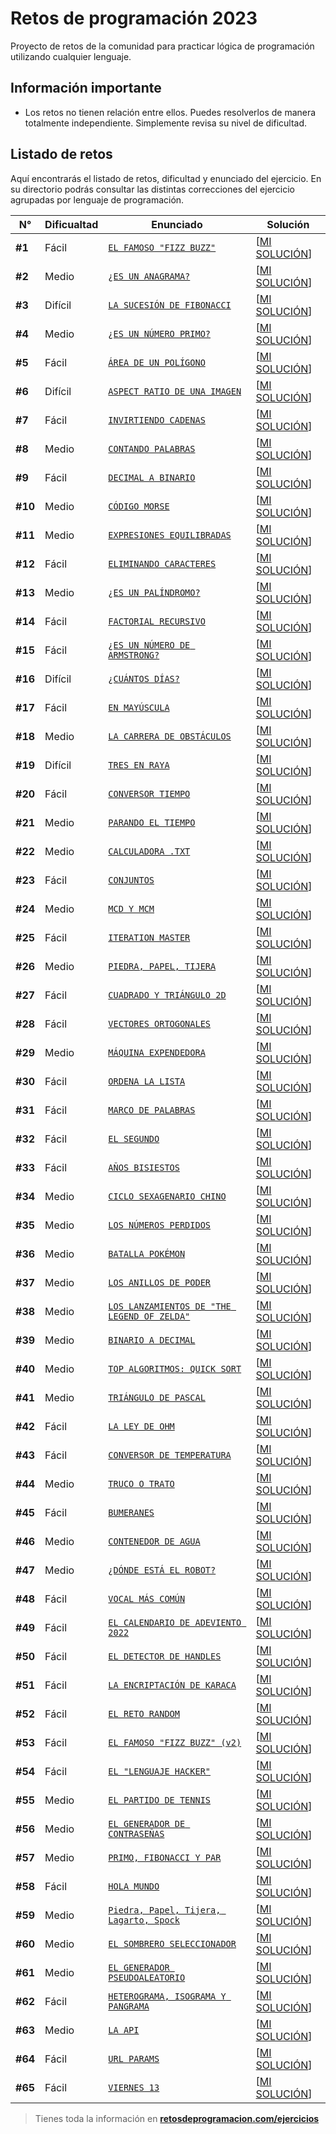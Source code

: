 # Retos de programación 2023

Proyecto de retos de la comunidad para practicar lógica de programación utilizando cualquier lenguaje.

## Información importante

- Los retos no tienen relación entre ellos. Puedes resolverlos de manera totalmente independiente. Simplemente revisa su nivel de dificultad.

## Listado de retos

Aquí encontrarás el listado de retos, dificultad y enunciado del ejercicio. En su directorio podrás consultar las distintas correcciones del ejercicio agrupadas por lenguaje de programación.

| N°      | Dificualtad | Enunciado                                                          | Solución                               |
| ------- | ----------- | ------------------------------------------------------------------ | -------------------------------------- |
| **#1**  | Fácil       | [`EL FAMOSO "FIZZ BUZZ"`](./Reto-01/README.md)                     | [[MI SOLUCIÓN](./Reto-01/solution.py)] |
| **#2**  | Medio       | [`¿ES UN ANAGRAMA?`](./Reto-02/README.md)                          | [[MI SOLUCIÓN](./Reto-02/solution.py)] |
| **#3**  | Difícil     | [`LA SUCESIÓN DE FIBONACCI`](./Reto-03/README.md)                  | [[MI SOLUCIÓN](./Reto-03/solution.py)] |
| **#4**  | Medio       | [`¿ES UN NÚMERO PRIMO?`](./Reto-04/README.md)                      | [[MI SOLUCIÓN](./Reto-04/solution.py)] |
| **#5**  | Fácil       | [`ÁREA DE UN POLÍGONO`](./Reto-05/README.md)                       | [[MI SOLUCIÓN](./Reto-05/solution.py)] |
| **#6**  | Difícil     | [`ASPECT RATIO DE UNA IMAGEN`](./Reto-06/README.md)                | [[MI SOLUCIÓN](./Reto-06/solution.py)] |
| **#7**  | Fácil       | [`INVIRTIENDO CADENAS`](./Reto-07/README.md)                       | [[MI SOLUCIÓN](./Reto-07/solution.py)] |
| **#8**  | Medio       | [`CONTANDO PALABRAS`](./Reto-08/README.md)                         | [[MI SOLUCIÓN](./Reto-08/solution.py)] |
| **#9**  | Fácil       | [`DECIMAL A BINARIO`](./Reto-09/README.md)                         | [[MI SOLUCIÓN](./Reto-09/solution.py)] |
| **#10** | Medio       | [`CÓDIGO MORSE`](./Reto-10/README.md)                              | [[MI SOLUCIÓN](./Reto-10/solution.py)] |
| **#11** | Medio       | [`EXPRESIONES EQUILIBRADAS`](./Reto-11/README.md)                  | [[MI SOLUCIÓN](./Reto-11/solution.py)] |
| **#12** | Fácil       | [`ELIMINANDO CARACTERES`](./Reto-12/README.md)                     | [[MI SOLUCIÓN](./Reto-12/solution.py)] |
| **#13** | Medio       | [`¿ES UN PALÍNDROMO?`](./Reto-13/README.md)                        | [[MI SOLUCIÓN](./Reto-13/solution.py)] |
| **#14** | Fácil       | [`FACTORIAL RECURSIVO`](./Reto-14/README.md)                       | [[MI SOLUCIÓN](./Reto-14/solution.py)] |
| **#15** | Fácil       | [`¿ES UN NÚMERO DE ARMSTRONG?`](./Reto-15/README.md)               | [[MI SOLUCIÓN](./Reto-15/solution.py)] |
| **#16** | Difícil     | [`¿CUÁNTOS DÍAS?`](./Reto-16/README.md)                            | [[MI SOLUCIÓN](./Reto-16/solution.py)] |
| **#17** | Fácil       | [`EN MAYÚSCULA`](./Reto-17/README.md)                              | [[MI SOLUCIÓN](./Reto-17/solution.py)] |
| **#18** | Medio       | [`LA CARRERA DE OBSTÁCULOS`](./Reto-18/README.md)                  | [[MI SOLUCIÓN](./Reto-18/solution.py)] |
| **#19** | Difícil     | [`TRES EN RAYA`](./Reto-19/README.md)                              | [[MI SOLUCIÓN](./Reto-19/solution.py)] |
| **#20** | Fácil       | [`CONVERSOR TIEMPO`](./Reto-20/README.md)                          | [[MI SOLUCIÓN](./Reto-20/solution.py)] |
| **#21** | Medio       | [`PARANDO EL TIEMPO`](./Reto-21/README.md)                         | [[MI SOLUCIÓN](./Reto-21/solution.py)] |
| **#22** | Medio       | [`CALCULADORA .TXT`](./Reto-22/README.md)                          | [[MI SOLUCIÓN](./Reto-22/solution.py)] |
| **#23** | Fácil       | [`CONJUNTOS`](./Reto-23/README.md)                                 | [[MI SOLUCIÓN](./Reto-23/solution.py)] |
| **#24** | Medio       | [`MCD Y MCM`](./Reto-24/README.md)                                 | [[MI SOLUCIÓN](./Reto-24/solution.py)] |
| **#25** | Fácil       | [`ITERATION MASTER`](./Reto-25/README.md)                          | [[MI SOLUCIÓN](./Reto-25/solution.py)] |
| **#26** | Medio       | [`PIEDRA, PAPEL, TIJERA`](./Reto-26/README.md)                     | [[MI SOLUCIÓN](./Reto-26/solution.py)] |
| **#27** | Fácil       | [`CUADRADO Y TRIÁNGULO 2D`](./Reto-27/README.md)                   | [[MI SOLUCIÓN](./Reto-27/solution.py)] |
| **#28** | Fácil       | [`VECTORES ORTOGONALES`](./Reto-28/README.md)                      | [[MI SOLUCIÓN](./Reto-28/solution.py)] |
| **#29** | Medio       | [`MÁQUINA EXPENDEDORA`](./Reto-29/README.md)                       | [[MI SOLUCIÓN](./Reto-29/solution.py)] |
| **#30** | Fácil       | [`ORDENA LA LISTA`](./Reto-30/README.md)                           | [[MI SOLUCIÓN](./Reto-30/solution.py)] |
| **#31** | Fácil       | [`MARCO DE PALABRAS`](./Reto-31/README.md)                         | [[MI SOLUCIÓN](./Reto-31/solution.py)] |
| **#32** | Fácil       | [`EL SEGUNDO`](./Reto-32/README.md)                                | [[MI SOLUCIÓN](./Reto-32/solution.py)] |
| **#33** | Fácil       | [`AÑOS BISIESTOS`](./Reto-33/README.md)                            | [[MI SOLUCIÓN](./Reto-33/solution.py)] |
| **#34** | Medio       | [`CICLO SEXAGENARIO CHINO`](./Reto-34/README.md)                   | [[MI SOLUCIÓN](./Reto-34/solution.py)] |
| **#35** | Medio       | [`LOS NÚMEROS PERDIDOS`](./Reto-35/README.md)                      | [[MI SOLUCIÓN](./Reto-35/solution.py)] |
| **#36** | Medio       | [`BATALLA POKÉMON`](./Reto-36/README.md)                           | [[MI SOLUCIÓN](./Reto-36/solution.py)] |
| **#37** | Medio       | [`LOS ANILLOS DE PODER`](./Reto-37/README.md)                      | [[MI SOLUCIÓN](./Reto-37/solution.py)] |
| **#38** | Medio       | [`LOS LANZAMIENTOS DE "THE LEGEND OF ZELDA"`](./Reto-38/README.md) | [[MI SOLUCIÓN](./Reto-38/solution.py)] |
| **#39** | Medio       | [`BINARIO A DECIMAL`](./Reto-39/README.md)                         | [[MI SOLUCIÓN](./Reto-39/solution.py)] |
| **#40** | Medio       | [`TOP ALGORITMOS: QUICK SORT`](./Reto-40/README.md)                | [[MI SOLUCIÓN](./Reto-40/solution.py)] |
| **#41** | Medio       | [`TRIÁNGULO DE PASCAL`](./Reto-41/README.md)                       | [[MI SOLUCIÓN](./Reto-41/solution.py)] |
| **#42** | Fácil       | [`LA LEY DE OHM`](./Reto-42/README.md)                             | [[MI SOLUCIÓN](./Reto-42/solution.py)] |
| **#43** | Fácil       | [`CONVERSOR DE TEMPERATURA`](./Reto-43/README.md)                  | [[MI SOLUCIÓN](./Reto-43/solution.py)] |
| **#44** | Medio       | [`TRUCO O TRATO`](./Reto-44/README.md)                             | [[MI SOLUCIÓN](./Reto-44/solution.py)] |
| **#45** | Fácil       | [`BUMERANES`](./Reto-45/README.md)                                 | [[MI SOLUCIÓN](./Reto-45/solution.py)] |
| **#46** | Medio       | [`CONTENEDOR DE AGUA`](./Reto-46/README.md)                        | [[MI SOLUCIÓN](./Reto-46/solution.py)] |
| **#47** | Medio       | [`¿DÓNDE ESTÁ EL ROBOT?`](./Reto-47/README.md)                     | [[MI SOLUCIÓN](./Reto-47/solution.py)] |
| **#48** | Fácil       | [`VOCAL MÁS COMÚN`](./Reto-48/README.md)                           | [[MI SOLUCIÓN](./Reto-48/solution.py)] |
| **#49** | Fácil       | [`EL CALENDARIO DE ADEVIENTO 2022`](./Reto-49/README.md)           | [[MI SOLUCIÓN](./Reto-49/solution.py)] |
| **#50** | Fácil       | [`EL DETECTOR DE HANDLES`](./Reto-50/README.md)                    | [[MI SOLUCIÓN](./Reto-50/solution.py)] |
| **#51** | Fácil       | [`LA ENCRIPTACIÓN DE KARACA`](./Reto-51/README.md)                 | [[MI SOLUCIÓN](./Reto-51/solution.py)] |
| **#52** | Fácil       | [`EL RETO RANDOM`](./Reto-52/README.md)                            | [[MI SOLUCIÓN](./Reto-52/solution.py)] |
| **#53** | Fácil       | [`EL FAMOSO "FIZZ BUZZ" (v2)`](./Reto-53/README.md)                | [[MI SOLUCIÓN](./Reto-53/solution.py)] |
| **#54** | Fácil       | [`EL "LENGUAJE HACKER"`](./Reto-54/README.md)                      | [[MI SOLUCIÓN](./Reto-54/solution.py)] |
| **#55** | Medio       | [`EL PARTIDO DE TENNIS`](./Reto-55/README.md)                      | [[MI SOLUCIÓN](./Reto-55/solution.py)] |
| **#56** | Medio       | [`EL GENERADOR DE CONTRASEÑAS`](./Reto-56/README.md)               | [[MI SOLUCIÓN](./Reto-56/solution.py)] |
| **#57** | Medio       | [`PRIMO, FIBONACCI Y PAR`](./Reto-57/README.md)                    | [[MI SOLUCIÓN](./Reto-57/solution.py)] |
| **#58** | Fácil       | [`HOLA MUNDO`](./Reto-58/README.md)                                | [[MI SOLUCIÓN](./Reto-58/solution.py)] |
| **#59** | Medio       | [`Piedra, Papel, Tijera, Lagarto, Spock`](./Reto-59/README.md)     | [[MI SOLUCIÓN](./Reto-59/solution.py)] |
| **#60** | Medio       | [`EL SOMBRERO SELECCIONADOR`](./Reto-60/README.md)                 | [[MI SOLUCIÓN](./Reto-60/solution.py)] |
| **#61** | Medio       | [`EL GENERADOR PSEUDOALEATORIO`](./Reto-61/README.md)              | [[MI SOLUCIÓN](./Reto-61/solution.py)] |
| **#62** | Fácil       | [`HETEROGRAMA, ISOGRAMA Y PANGRAMA`](./Reto-62/README.md)          | [[MI SOLUCIÓN](./Reto-62/solution.py)] |
| **#63** | Medio       | [`LA API`](./Reto-63/README.md)                                    | [[MI SOLUCIÓN](./Reto-63/solution.py)] |
| **#64** | Fácil       | [`URL PARAMS`](./Reto-64/README.md)                                | [[MI SOLUCIÓN](./Reto-64/solution.py)] |
| **#65** | Fácil       | [`VIERNES 13`](./Reto-65/README.md)                                | [[MI SOLUCIÓN](./Reto-65/solution.py)] |

> Tienes toda la información en **[retosdeprogramacion.com/ejercicios](https://retosdeprogramacion.com/ejercicios)**
